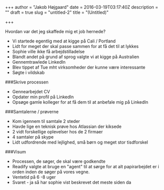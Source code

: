 +++
author = "Jakob Højgaard"
date = 2016-03-19T03:17:40Z
description = ""
draft = true
slug = "untitled-2"
title = "(Untitled)"

+++


Hvordan var det jeg skaffede mig et job hernede?

* Vi startede egentlig med at kigge på Cali / Portland
* Lidt for meget der skal passe sammen for at få det til at lykkes
* Sophie ville ikke få arbejdstilladelse
* Blandt andet på grund af sprog valgte vi at kigge på Australien
* Gennemtrawlede LinkedIn
* Blev tippet af Tue mht virksomheder der kunne være interessante
* Søgte i vildskab

###Skrive processen
* Gennearbejdet CV
* Opdater min profil på LinkedIn
* Opsøge gamle kolleger for at få dem til at anbefale mig på LinkedIn

###Samtalerne / prøverne
* Kom igennem til samtale 2 steder
* Havde lige en teknisk prøve hos Atlassian der kiksede
* 2 vidt forskellige oplevelser hos de 2 firmaer
* 4 samtaler på skype
* Lidt udfordrende med lejlighed, små børn og meget stor tisdforskel

###Visum
* Processen, de søger, de skal være godkendte
* Readify valgte at bruge en "agent" til at sørge for at alt papirarbejdet er i orden inden de søger på vores vegne.
* Ventetid på 6 -8 uger
* Svaret - ja så har sophie vist beskrevet det meste siden da

